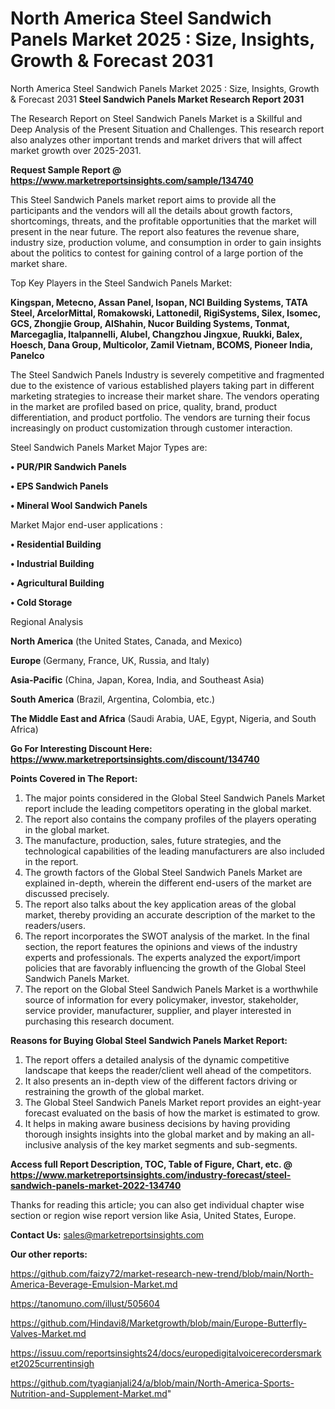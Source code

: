 # North America Steel Sandwich Panels Market 2025 : Size, Insights, Growth & Forecast 2031
North America Steel Sandwich Panels Market 2025 : Size, Insights, Growth & Forecast 2031
<strong>Steel Sandwich Panels Market Research Report 2031</strong>

The Research Report on Steel Sandwich Panels Market is a Skillful and Deep Analysis of the Present Situation and Challenges. This research report also analyzes other important trends and market drivers that will affect market growth over 2025-2031.

<strong>Request Sample Report @ <a href=https://www.marketreportsinsights.com/sample/134740>https://www.marketreportsinsights.com/sample/134740</a></strong>

This Steel Sandwich Panels market report aims to provide all the participants and the vendors will all the details about growth factors, shortcomings, threats, and the profitable opportunities that the market will present in the near future. The report also features the revenue share, industry size, production volume, and consumption in order to gain insights about the politics to contest for gaining control of a large portion of the market share.

Top Key Players in the Steel Sandwich Panels Market:

<strong>Kingspan, Metecno, Assan Panel, Isopan, NCI Building Systems, TATA Steel, ArcelorMittal, Romakowski, Lattonedil, RigiSystems, Silex, Isomec, GCS, Zhongjie Group, AlShahin, Nucor Building Systems, Tonmat, Marcegaglia, Italpannelli, Alubel, Changzhou Jingxue, Ruukki, Balex, Hoesch, Dana Group, Multicolor, Zamil Vietnam, BCOMS, Pioneer India, Panelco</strong>

The Steel Sandwich Panels Industry is severely competitive and fragmented due to the existence of various established players taking part in different marketing strategies to increase their market share. The vendors operating in the market are profiled based on price, quality, brand, product differentiation, and product portfolio. The vendors are turning their focus increasingly on product customization through customer interaction.

Steel Sandwich Panels Market Major Types are:

<strong>• PUR/PIR Sandwich Panels

• EPS Sandwich Panels

• Mineral Wool Sandwich Panels</strong>

Market Major end-user applications :

<strong>• Residential Building

• Industrial Building

• Agricultural Building

• Cold Storage</strong>

Regional Analysis

</u><strong><b>North America</b></strong> (the United States, Canada, and Mexico)

<strong><b>Europe </b></strong>(Germany, France, UK, Russia, and Italy)

<strong><b>Asia-Pacific</b></strong> (China, Japan, Korea, India, and Southeast Asia)

<strong><b>South America</b></strong> (Brazil, Argentina, Colombia, etc.)

<strong><b>The Middle East and Africa</b></strong> (Saudi Arabia, UAE, Egypt, Nigeria, and South Africa)

<strong>Go For Interesting Discount Here: <a href=https://www.marketreportsinsights.com/discount/134740>https://www.marketreportsinsights.com/discount/134740</a></strong>

<strong>Points Covered in The Report:</strong>
<ol>
  <li>The major points considered in the Global Steel Sandwich Panels Market report include the leading competitors operating in the global market.</li>
  <li>The report also contains the company profiles of the players operating in the global market.</li>
  <li>The manufacture, production, sales, future strategies, and the technological capabilities of the leading manufacturers are also included in the report.</li>
  <li>The growth factors of the Global Steel Sandwich Panels Market are explained in-depth, wherein the different end-users of the market are discussed precisely.</li>
  <li>The report also talks about the key application areas of the global market, thereby providing an accurate description of the market to the readers/users.</li>
  <li>The report incorporates the SWOT analysis of the market. In the final section, the report features the opinions and views of the industry experts and professionals. The experts analyzed the export/import policies that are favorably influencing the growth of the Global Steel Sandwich Panels Market.</li>
  <li>The report on the Global Steel Sandwich Panels Market is a worthwhile source of information for every policymaker, investor, stakeholder, service provider, manufacturer, supplier, and player interested in purchasing this research document.</li>
</ol>
<strong>Reasons for Buying Global Steel Sandwich Panels Market Report:</strong>

<ol>
  <li>The report offers a detailed analysis of the dynamic competitive landscape that keeps the reader/client well ahead of the competitors.</li>
  <li>It also presents an in-depth view of the different factors driving or restraining the growth of the global market.</li>
  <li>The Global Steel Sandwich Panels Market report provides an eight-year forecast evaluated on the basis of how the market is estimated to grow.</li>
  <li>It helps in making aware business decisions by having providing thorough insights insights into the global market and by making an all-inclusive analysis of the key market segments and sub-segments.</li>
</ol>
<strong>Access full Report Description, TOC, Table of Figure, Chart, etc. @ <a href=https://www.marketreportsinsights.com/industry-forecast/steel-sandwich-panels-market-2022-134740>https://www.marketreportsinsights.com/industry-forecast/steel-sandwich-panels-market-2022-134740</a></strong>


Thanks for reading this article; you can also get individual chapter wise section or region wise report version like Asia, United States, Europe.

<strong>Contact Us:</strong>
sales@marketreportsinsights.com

<strong>Our other reports:</strong>

<a href=https://github.com/faizy72/market-research-new-trend/blob/main/North-America-Beverage-Emulsion-Market.md>https://github.com/faizy72/market-research-new-trend/blob/main/North-America-Beverage-Emulsion-Market.md</a>

<a href=https://tanomuno.com/illust/505604>https://tanomuno.com/illust/505604</a>

<a href=https://github.com/Hindavi8/Marketgrowth/blob/main/Europe-Butterfly-Valves-Market.md>https://github.com/Hindavi8/Marketgrowth/blob/main/Europe-Butterfly-Valves-Market.md</a>

<a href=https://issuu.com/reportsinsights24/docs/europedigitalvoicerecordersmarket2025currentinsigh>https://issuu.com/reportsinsights24/docs/europedigitalvoicerecordersmarket2025currentinsigh</a>

<a href=https://github.com/tyagianjali24/a/blob/main/North-America-Sports-Nutrition-and-Supplement-Market.md>https://github.com/tyagianjali24/a/blob/main/North-America-Sports-Nutrition-and-Supplement-Market.md</a>"
